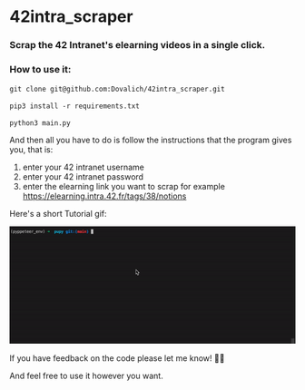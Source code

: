 # 42intra_scraper


### Scrap the 42 Intranet's elearning videos in a single click.


### How to use it:

```
git clone git@github.com:Dovalich/42intra_scraper.git
```
```
pip3 install -r requirements.txt
```
```
python3 main.py
```

And then all you have to do is follow the instructions that the program gives you, that is:

1. enter your 42 intranet username
2. enter your 42 intranet password
3. enter the elearning link you want to scrap for example https://elearning.intra.42.fr/tags/38/notions

Here's a short Tutorial gif:

![tutorial_gif](https://github.com/Dovalich/42intra_scraper/blob/main/assets/intra_scraper_tuto.gif)

If you have feedback on the code please let me know! 👨‍🎓

And feel free to use it however you want.
